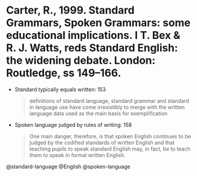 # Carter, R., 1999. Standard Grammars, Spoken Grammars: some educational implications. I T. Bex & R. J. Watts, reds Standard English: the widening debate. London: Routledge, ss 149–166.

- Standard typically equals written:  153

  > definitions of standard language, standard grammar and standard in language use have come irresistibly to merge with the written language data used as the main basis for exemplification

- Spoken language judged by rules of writing: 158

  > One main danger, therefore, is that spoken English continues to be judged by the codified standards of written English and that teaching pupils to speak standard English may, in fact, be to teach them to speak in formal written English.

@standard-language
@English
@spoken-language
